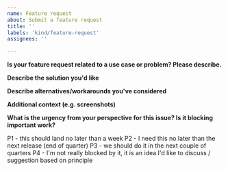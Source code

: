 ```yaml
---
name: Feature request
about: Submit a feature request 
title: ''
labels: 'kind/feature-request'
assignees: ''

---
```


**Is your feature request related to a use case or problem? Please describe.**


**Describe the solution you'd like**


**Describe alternatives/workarounds you've considered**


**Additional context (e.g. screenshots)**


**What is the urgency from your perspective for this issue? Is it blocking important work?**
<!-- Please choose one and remove the others -->

P1 - this should land no later than a week
P2 - I need this no later than the next release (end of quarter)
P3 - we should do it in the next couple of quarters 
P4 - I'm not really blocked by it, it is an idea I'd like to discuss / suggestion based on principle 

<!-- [optional] additional comment / context -->